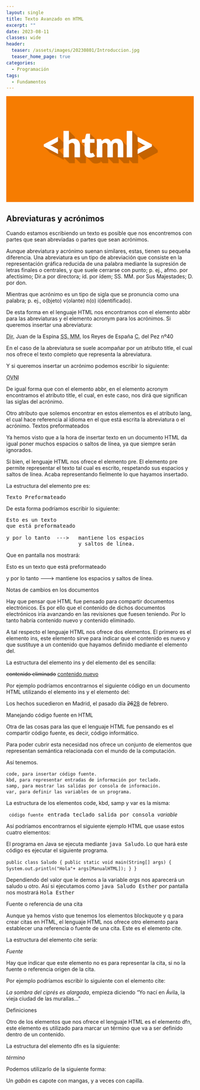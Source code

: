 ```yaml
---
layout: single
title: Texto Avanzado en HTML
excerpt: ""
date: 2023-08-11
classes: wide
header:
  teaser: /assets/images/20230801/Introduccion.jpg
  teaser_home_page: true
categories:
  - Programación
tags:
  - Fundamentos
---
```


![](/assets/images/20230801/Introduccion.jpg)

## Abreviaturas y acrónimos

Cuando estamos escribiendo un texto es posible que nos encontremos con partes que sean abreviadas o partes que sean acrónimos.

Aunque abreviatura y acrónimo suenan similares, estas, tienen su pequeña diferencia. Una abreviatura es un tipo de abreviación que consiste en la representación gráfica reducida de una palabra mediante la supresión de letras finales o centrales, y que suele cerrarse con punto; p. ej., afmo. por afectísimo; Dir.a por directora; íd. por ídem; SS. MM. por Sus Majestades; D. por don.

Mientras que acrónimo es un tipo de sigla que se pronuncia como una palabra; p. ej., o(bjeto) v(olante) n(o) i(dentificado).

De esta forma en el lenguaje HTML nos encontramos con el elemento abbr para las abreviaturas y el elemento acronym para los acrónimos. Si queremos insertar una abreviatura:

<abbr title="Director">Dir.</abbr> Juan de la Espina
<abbr title="Sus Majestades">SS. MM.</abbr> los Reyes de España
<abbr title="Calle">C.</abbr> del Pez nº40

En el caso de la abreviatura se suele acompañar por un atributo title, el cual nos ofrece el texto completo que representa la abreviatura.

Y si queremos insertar un acrónimo podemos escribir lo siguiente:

<acronym title="Objeto Volante No Identificado">OVNI</acronym></pre>

De igual forma que con el elemento abbr, en el elemento acronym encontramos el atributo title, el cual, en este caso, nos dirá que significan las siglas del acrónimo.

Otro atributo que solemos encontrar en estos elementos es el atributo lang, el cual hace referencia al idioma en el que está escrita la abreviatura o el acrónimo.
Textos preformateados

Ya hemos visto que a la hora de insertar texto en un documento HTML da igual poner muchos espacios o saltos de línea, ya que siempre serán ignorados.

Si bien, el lenguaje HTML nos ofrece el elemento pre. El elemento pre permite representar el texto tal cual es escrito, respetando sus espacios y saltos de línea. Acaba representando fielmente lo que hayamos insertado.

La estructura del elemento pre es:

<pre>Texto Preformateado</pre>

De esta forma podríamos escribir lo siguiente:

<pre>Esto es un texto
que está preformateado

y por lo tanto  --->   mantiene los espacios
                       y saltos de línea.</pre>

Que en pantalla nos mostrará:

Esto es un texto
que está preformateado

y por lo tanto  --->   mantiene los espacios
                       y saltos de línea.

Notas de cambios en los documentos

Hay que pensar que HTML fue pensado para compartir documentos electrónicos. Es por ello que el contenido de dichos documentos electrónicos iría avanzando en las revisiones que fuesen teniendo. Por lo tanto habría contenido nuevo y contenido eliminado.

A tal respecto el lenguaje HTML nos ofrece dos elementos. El primero es el elemento ins, este elemento sirve para indicar que el contenido es nuevo y que sustituye a un contenido que hayamos definido mediante el elemento del.

La estructura del elemento ins y del elemento del es sencilla:

<del>contenido eliminado</del>
<ins>contenido nuevo</ins>

Por ejemplo podríamos encontrarnos el siguiente código en un documento HTML utilizando el elemento ins y el elemento del:

Los hechos sucedieron en Madrid, el pasado día <del>26</del><ins>28</ins> de febrero.

Manejando código fuente en HTML

Otra de las cosas para las que el lenguaje HTML fue pensando es el compartir código fuente, es decir, código informático.

Para poder cubrir esta necesidad nos ofrece un conjunto de elementos que representan semántica relacionada con el mundo de la computación.

Así tenemos.

    code, para insertar código fuente.
    kbd, para representar entradas de información por teclado.
    samp, para mostrar las salidas por consola de información.
    var, para definir las variables de un programa.

La estructura de los elementos code, kbd, samp y var es la misma:

<code> código fuente </code>
<kbd> entrada teclado </kbd>
<samp> salida por consola </samp>
<var> variable </var>

Así podríamos encontrarnos el siguiente ejemplo HTML que usase estos cuatro elementos:

El programa en Java se ejecuta mediante <kbd>java Saludo</kbd>. Lo que hará este código es ejecutar el siguiente programa.

<code>public class Saludo
{
  public static void main(String[] args)
  {
    System.out.println("Hola"+ args[ManualHTML]);
  }
}</code>

Dependiendo del valor que le demos a la variable <var>args</var> nos aparecerá un saludo u otro. Así si ejecutamos como <kbd>java Saludo Esther</kbd> por pantalla nos mostrará <samp>Hola Esther</samp>

Fuente o referencia de una cita

Aunque ya hemos visto que tenemos los elementos blockquote y q para crear citas en HTML, el lenguaje HTML nos ofrece otro elemento para establecer una referencia o fuente de una cita. Este es el elemento cite.

La estructura del elemento cite sería:

<cite>Fuente</cite>

Hay que indicar que este elemento no es para representar la cita, si no la fuente o referencia origen de la cita.

Por ejemplo podríamos escribir lo siguiente con el elemento cite:

<cite>La sombra del ciprés es alargada</cite>, empieza diciendo “Yo nací en Ávila, la vieja ciudad de las murallas…"

Definiciones

Otro de los elementos que nos ofrece el lenguaje HTML es el elemento dfn, este elemento es utilizado para marcar un término que va a ser definido dentro de un contenido.

La estructura del elemento dfn es la siguiente:

<dfn>término</dfn>

Podemos utilizarlo de la siguiente forma:

Un <dfn>gabán</dfn> es capote con mangas, y a veces con capilla.

